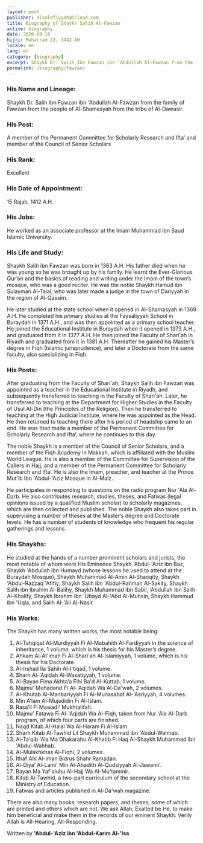 ```yaml
---
layout: post
publisher: alsalafiyyah@icloud.com
title: Biography of Shaykh Salih Al-Fawzan
active: biography
date: 2020-09-10
hijri: Muharram 22, 1442 AH
locale: en
lang: en
category: [biography]
excerpt: Shaykh Dr. Salih Ibn Fawzan ibn 'Abdullah Al-Fawzan from the family of Fawzan from the people of Al-Shamasyah from the tribe of Al-Dawasir.
permalink: /biography/fawzan/
---
```


### His Name and Lineage:

Shaykh Dr. Salih Ibn Fawzan ibn 'Abdullah Al-Fawzan from the family of Fawzan from the people of Al-Shamasyah from the tribe of Al-Dawasir.

### His Post:

A member of the Permanent Committee for Scholarly Research and Ifta’ and member of the Council of Senior Scholars

### His Rank:

Excellent

### His Date of Appointment:

15 Rajab, 1412 A.H.

### His Jobs:

He worked as an associate professor at the Imam Muhammad ibn Saud Islamic University.

### His Life and Study:

Shaykh Salih ibn Fawzan was born in 1363 A.H. His father died when he was young so he was brought up by his family. He learnt the Ever-Glorious Qur’an and the basics of reading and writing under the Imam of the town’s mosque, who was a good reciter. He was the noble Shaykh Hamud ibn Sulayman Al-Talal, who was later made a judge in the town of Dariyyah in the region of Al-Qassim.

He later studied at the state school when it opened in Al-Shamasyah in 1369 A.H. He completed his primary studies at the Faysaliyyah School in Buraydah in 1371 A.H., and was then appointed as a primary school teacher. He joined the Educational Institute in Buraydah when it opened in 1373 A.H., and graduated from it in 1377 A.H. He then joined the Faculty of Shari'ah in Riyadh and graduated from it in 1381 A.H. Thereafter he gained his Master’s degree in Fiqh (Islamic jurisprudence), and later a Doctorate from the same faculty, also specializing in Fiqh.

### His Posts:

After graduating from the Faculty of Shari'ah, Shaykh Salih ibn Fawzan was appointed as a teacher in the Educational Institute in Riyadh, and subsequently transferred to teaching in the Faculty of Shari'ah. Later, he transferred to teaching at the Department for Higher Studies in the Faculty of Usul Al-Din (the Principles of the Religion). Then he transferred to teaching at the High Judicial Institute, where he was appointed as the Head. He then returned to teaching there after his period of headship came to an end. He was then made a member of the Permanent Committee for Scholarly Research and Ifta’, where he continues to this day.

The noble Shaykh is a member of the Council of Senior Scholars, and a member of the Fiqh Academy in Makkah, which is affiliated with the Muslim World League. He is also a member of the Committee for Supervision of the Callers in Hajj, and a member of the Permanent Committee for Scholarly Research and Ifta’. He is also the Imam, preacher, and teacher at the Prince Mut'ib Ibn 'Abdul-'Aziz Mosque in Al-Malz.

He participates in responding to questions on the radio program Nur 'Ala Al-Darb. He also contributes research, studies, theses, and Fatwas (legal opinions issued by a qualified Muslim scholar) to scholarly magazines, which are then collected and published. The noble Shaykh also takes part in supervising a number of theses at the Master’s degree and Doctorate levels. He has a number of students of knowledge who frequent his regular gatherings and lessons.

### His Shaykhs:

He studied at the hands of a number prominent scholars and jurists, the most notable of whom were His Eminence Shaykh 'Abdul-'Aziz ibn Baz, Shaykh 'Abdullah ibn Humayd (whose lessons he used to attend at the Buraydah Mosque), Shaykh Muhammad Al-Amin Al-Shanqity, Shaykh 'Abdul-Razzaq 'Afifiy, Shaykh Salih ibn 'Abdul-Rahman Al-Sakity, Shaykh Salih ibn Ibrahim Al-Balihy, Shaykh Muhammad ibn Sabil, 'Abdullah ibn Salih Al-Khalify, Shaykh Ibrahim ibn 'Ubayd Al-'Abd Al-Muhsin, Shaykh Hammud ibn 'Uqla, and Salih Al-'Ali Al-Nasir.

### His Works:

The Shaykh has many written works, the most notable being:

1. Al-Tahqiqat Al-Murdiyyah Fi Al-Mabahith Al-Fardiyyah in the science of inheritance, 1 volume, which is his thesis for his Master’s degree.
2. Ahkam Al-At'imah Fi Al-Shari'ah Al-Islamiyyah, 1 volume, which is his thesis for his Doctorate.
3. Al-Irshad Ila Sahih Al-I'tiqad, 1 volume.
4. Sharh Al-'Aqidah Al-Wasatiyyah, 1 volume.
5. Al-Bayan Fima Akhta’a Fihi Ba'd Al-Kuttab, 1 volume.
6. Majmu' Muhadarat Fi Al-'Aqidah Wa Al-Da'wah, 2 volumes.
7. Al-Khutab Al-Manbariyyah Fi Al-Munasabat Al-'Asriyyah, 4 volumes.
8. Min A'lam Al-Mujadidin Fi Al-Islam.
9. Rasa’il Fi Mawadi' Mukhtalifah.
10. Majmu' Fatawa Fi Al-'Aqidah Wa Al-Fiqh, taken from Nur 'Ala Al-Darb program, of which four parts are finished.
11. Naqd Kitab Al-Halal Wa Al-Haram Fi Al-Islam.
12. Sharh Kitab Al-Tawhid Lil Shaykh Muhammad ibn 'Abdul-Wahhab.
13. Al-Ta'qib 'Ala Ma Dhakarahu Al-Khatib Fi Haq Al-Shaykh Muhammad ibn 'Abdul-Wahhab.
14. Al-Mulakhkhas Al-Fiqhi, 2 volumes.
15. Ithaf Ahl Al-Iman Bidrus Shahr Ramadan.
16. Al-Diya’ Al-Lami' Min Al-Ahadith Al-Qudsiyyah Al-Jawami'.
17. Bayan Ma Yaf'aluhu Al-Hajj Wa Al-Mu'tammir.
18. Kitab Al-Tawhid, a two-part curriculum of the secondary school at the Ministry of Education.
19. Fatwas and articles published in Al-Da'wah magazine.

There are also many books, research papers, and theses, some of which are printed and others which are not. We ask Allah, Exalted be He, to make him beneficial and make them in the records of our eminent Shaykh. Verily Allah is All-Hearing, All-Responding.

Written by **'Abdul-'Aziz ibn 'Abdul-Karim Al-'Isa**
